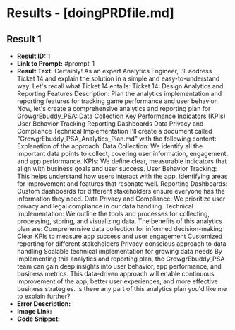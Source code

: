 # Results - [doingPRDfile.md]

## Result 1
* **Result ID:** 1
* **Link to Prompt:** #prompt-1
* **Result Text:** Certainly! As an expert Analytics Engineer, I'll address Ticket 14 and explain the solution in a simple and easy-to-understand way. Let's recall what Ticket 14 entails:
Ticket 14: Design Analytics and Reporting Features
Description: Plan the analytics implementation and reporting features for tracking game performance and user behavior.
Now, let's create a comprehensive analytics and reporting plan for GrowgrEbuddy_PSA:
Data Collection
Key Performance Indicators (KPIs)
User Behavior Tracking
Reporting Dashboards
Data Privacy and Compliance
Technical Implementation
I'll create a document called "GrowgrEbuddy_PSA_Analytics_Plan.md" with the following content:
Explanation of the approach:
Data Collection: We identify all the important data points to collect, covering user information, engagement, and app performance.
KPIs: We define clear, measurable indicators that align with business goals and user success.
User Behavior Tracking: This helps understand how users interact with the app, identifying areas for improvement and features that resonate well.
Reporting Dashboards: Custom dashboards for different stakeholders ensure everyone has the information they need.
Data Privacy and Compliance: We prioritize user privacy and legal compliance in our data handling.
Technical Implementation: We outline the tools and processes for collecting, processing, storing, and visualizing data.
The benefits of this analytics plan are:
Comprehensive data collection for informed decision-making
Clear KPIs to measure app success and user engagement
Customized reporting for different stakeholders
Privacy-conscious approach to data handling
Scalable technical implementation for growing data needs
By implementing this analytics and reporting plan, the GrowgrEbuddy_PSA team can gain deep insights into user behavior, app performance, and business metrics. This data-driven approach will enable continuous improvement of the app, better user experiences, and more effective business strategies.
Is there any part of this analytics plan you'd like me to explain further?
* **Error Description:** 
* **Image Link:** 
* **Code Snippet:** 

